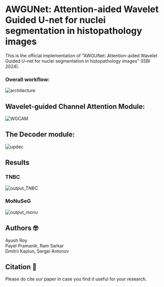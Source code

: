# AWGUNet: Attention-aided Wavelet Guided U-net for nuclei segmentation in histopathology images
This is the official implementation  of "AWGUNet: Attention-aided Wavelet Guided U-net for nuclei segmentation in histopathology images" (ISBI 2024).

### Overall workflow:
![architecture](https://github.com/AyushRoy2001/AWGUNET/assets/94052139/396dbafe-d0fc-4bd4-b360-433ce8126cab)

##  Wavelet-guided Channel Attention Module:
![WGCAM](https://github.com/AyushRoy2001/AWGUNET/assets/94052139/49b1fd29-fe79-42f5-80ac-2debeee2b6e3)

##  The Decoder module:
![updec](https://github.com/AyushRoy2001/AWGUNET/assets/94052139/e13707bb-3a3b-478a-8d1d-1bf1855eda47)

## Results
### TNBC
![output_TNBC](https://github.com/AyushRoy2001/AWGUNET/assets/94052139/9a9cfa1a-f783-4b4f-8179-81baceb23656)

### MoNuSeG
![output_monu](https://github.com/AyushRoy2001/AWGUNET/assets/94052139/d3bfc78a-201e-4869-9766-b34291ea1b80)

## Authors :nerd_face:
Ayush Roy<br/>
Payel Pramanik, Ram Sarkar<br/>
Dmitrii Kaplun, Sergei Antonov<br/>

## Citation :thinking:
Please do cite our paper in case you find it useful for your research.<br/>
```

```
